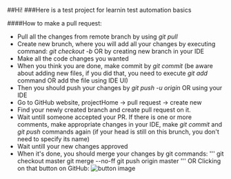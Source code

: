 ##Hi!
###Here is a test project for learnin test automation basics

####How to make a pull request:
- Pull all the changes from remote branch by using _git pull_
- Create new brunch, where you will add all your changes by executing command: _git checkout -b <branchname>_ OR
by creating new branch in your IDE
- Make all the code changes you wanted
- When you think you are done, make commit by _git commit_ (be aware about adding new files, if you did that, you
need to execute _git add <filename>_ command OR add the file using IDE UI)
- Then you should push your changes by _git push -u origin <branch-name>_ OR using your IDE
- Go to GitHub website, projectHome -> pull request -> create new
- Find your newly created branch and create pull request on it.
- Wait untill someone accepted your PR. If there is one or more comments, make appropriate changes in your IDE, make
_git commit_ and _git push_ commands again (if your head is still on this brunch, you don't need to specify
its name)
- Wait untill your new changes approved
- When it's done, you should merge your changes by git commands:
'''
   git checkout master
   git merge --no-ff <brunchName>
   git push origin master
'''
OR
Clicking on that button on GitHub:
![button image](http://prntscr.com/fw0dnt)